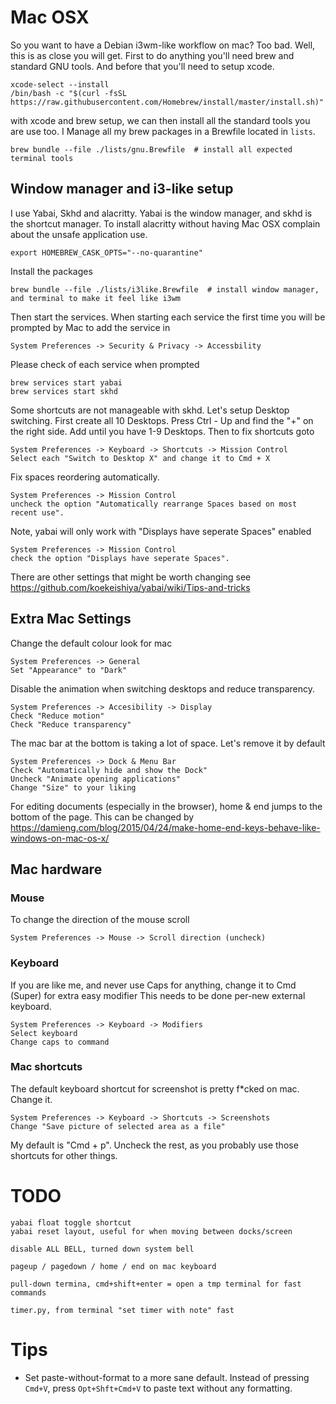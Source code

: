 # Mac OSX

So you want to have a Debian i3wm-like workflow on mac? Too bad.
Well, this is as close you will get. First to do anything you'll need brew and standard GNU tools.
And before that you'll need to setup xcode.

    xcode-select --install
    /bin/bash -c "$(curl -fsSL https://raw.githubusercontent.com/Homebrew/install/master/install.sh)"

with xcode and brew setup, we can then install all the standard tools you are use too.
I Manage all my brew packages in a Brewfile located in `lists`.

    brew bundle --file ./lists/gnu.Brewfile  # install all expected terminal tools

## Window manager and i3-like setup

I use Yabai, Skhd and alacritty. Yabai is the window manager, and skhd is the shortcut manager.
To install alacritty without having Mac OSX complain about the unsafe application use.

    export HOMEBREW_CASK_OPTS="--no-quarantine" 

Install the packages

    brew bundle --file ./lists/i3like.Brewfile  # install window manager, and terminal to make it feel like i3wm

Then start the services. When starting each service the first time you will be prompted by Mac to add the service in

    System Preferences -> Security & Privacy -> Accessbility

Please check of each service when prompted

    brew services start yabai
    brew services start skhd

Some shortcuts are not manageable with skhd. Let's setup Desktop switching. First create all 10 Desktops. Press Ctrl - Up and find the "+" on the right side. Add until you have 1-9 Desktops. Then to fix shortcuts goto

    System Preferences -> Keyboard -> Shortcuts -> Mission Control
    Select each "Switch to Desktop X" and change it to Cmd + X

Fix spaces reordering automatically.

    System Preferences -> Mission Control
    uncheck the option "Automatically rearrange Spaces based on most recent use".

Note, yabai will only work with "Displays have seperate Spaces" enabled

    System Preferences -> Mission Control
    check the option "Displays have seperate Spaces".

There are other settings that might be worth changing see https://github.com/koekeishiya/yabai/wiki/Tips-and-tricks

## Extra Mac Settings

Change the default colour look for mac

    System Preferences -> General
    Set "Appearance" to "Dark"

Disable the animation when switching desktops and reduce transparency.

    System Preferences -> Accesibility -> Display
    Check "Reduce motion"
    Check "Reduce transparency"


The mac bar at the bottom is taking a lot of space. Let's remove it by default

    System Preferences -> Dock & Menu Bar
    Check "Automatically hide and show the Dock"
    Uncheck "Animate opening applications"
    Change "Size" to your liking

For editing documents (especially in the browser), home & end jumps to the bottom of the page.
This can be changed by https://damieng.com/blog/2015/04/24/make-home-end-keys-behave-like-windows-on-mac-os-x/

## Mac hardware

### Mouse

To change the direction of the mouse scroll

    System Preferences -> Mouse -> Scroll direction (uncheck)

### Keyboard

If you are like me, and never use Caps for anything, change it to Cmd (Super) for extra easy modifier
This needs to be done per-new external keyboard.

    System Preferences -> Keyboard -> Modifiers
    Select keyboard
    Change caps to command


### Mac shortcuts

The default keyboard shortcut for screenshot is pretty f*cked on mac. Change it.

    System Preferences -> Keyboard -> Shortcuts -> Screenshots
    Change "Save picture of selected area as a file"

My default is "Cmd + p". Uncheck the rest, as you probably use those shortcuts for other things.

# TODO

    yabai float toggle shortcut
    yabai reset layout, useful for when moving between docks/screen

    disable ALL BELL, turned down system bell

    pageup / pagedown / home / end on mac keyboard

    pull-down termina, cmd+shift+enter = open a tmp terminal for fast commands

    timer.py, from terminal "set timer with note" fast


# Tips

 - Set paste-without-format to a more sane default. Instead of pressing
   `Cmd+V`, press `Opt+Shft+Cmd+V` to paste text without any formatting.
